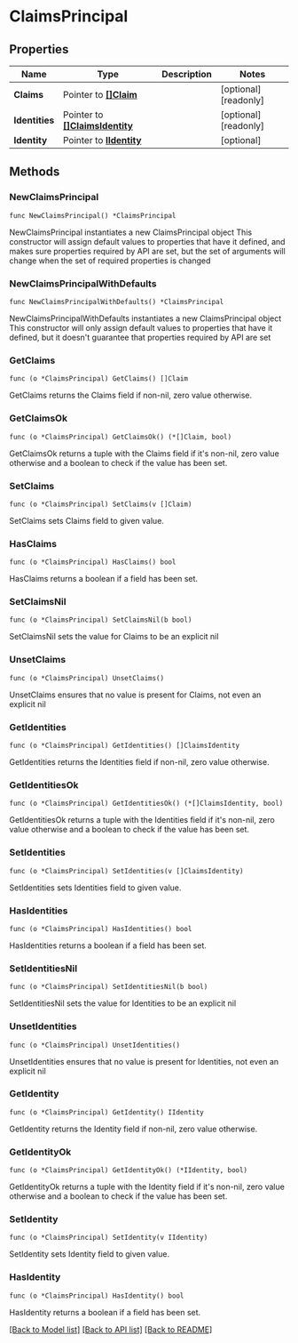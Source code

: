 # ClaimsPrincipal

## Properties

Name | Type | Description | Notes
------------ | ------------- | ------------- | -------------
**Claims** | Pointer to [**[]Claim**](Claim.md) |  | [optional] [readonly] 
**Identities** | Pointer to [**[]ClaimsIdentity**](ClaimsIdentity.md) |  | [optional] [readonly] 
**Identity** | Pointer to [**IIdentity**](IIdentity.md) |  | [optional] 

## Methods

### NewClaimsPrincipal

`func NewClaimsPrincipal() *ClaimsPrincipal`

NewClaimsPrincipal instantiates a new ClaimsPrincipal object
This constructor will assign default values to properties that have it defined,
and makes sure properties required by API are set, but the set of arguments
will change when the set of required properties is changed

### NewClaimsPrincipalWithDefaults

`func NewClaimsPrincipalWithDefaults() *ClaimsPrincipal`

NewClaimsPrincipalWithDefaults instantiates a new ClaimsPrincipal object
This constructor will only assign default values to properties that have it defined,
but it doesn't guarantee that properties required by API are set

### GetClaims

`func (o *ClaimsPrincipal) GetClaims() []Claim`

GetClaims returns the Claims field if non-nil, zero value otherwise.

### GetClaimsOk

`func (o *ClaimsPrincipal) GetClaimsOk() (*[]Claim, bool)`

GetClaimsOk returns a tuple with the Claims field if it's non-nil, zero value otherwise
and a boolean to check if the value has been set.

### SetClaims

`func (o *ClaimsPrincipal) SetClaims(v []Claim)`

SetClaims sets Claims field to given value.

### HasClaims

`func (o *ClaimsPrincipal) HasClaims() bool`

HasClaims returns a boolean if a field has been set.

### SetClaimsNil

`func (o *ClaimsPrincipal) SetClaimsNil(b bool)`

 SetClaimsNil sets the value for Claims to be an explicit nil

### UnsetClaims
`func (o *ClaimsPrincipal) UnsetClaims()`

UnsetClaims ensures that no value is present for Claims, not even an explicit nil
### GetIdentities

`func (o *ClaimsPrincipal) GetIdentities() []ClaimsIdentity`

GetIdentities returns the Identities field if non-nil, zero value otherwise.

### GetIdentitiesOk

`func (o *ClaimsPrincipal) GetIdentitiesOk() (*[]ClaimsIdentity, bool)`

GetIdentitiesOk returns a tuple with the Identities field if it's non-nil, zero value otherwise
and a boolean to check if the value has been set.

### SetIdentities

`func (o *ClaimsPrincipal) SetIdentities(v []ClaimsIdentity)`

SetIdentities sets Identities field to given value.

### HasIdentities

`func (o *ClaimsPrincipal) HasIdentities() bool`

HasIdentities returns a boolean if a field has been set.

### SetIdentitiesNil

`func (o *ClaimsPrincipal) SetIdentitiesNil(b bool)`

 SetIdentitiesNil sets the value for Identities to be an explicit nil

### UnsetIdentities
`func (o *ClaimsPrincipal) UnsetIdentities()`

UnsetIdentities ensures that no value is present for Identities, not even an explicit nil
### GetIdentity

`func (o *ClaimsPrincipal) GetIdentity() IIdentity`

GetIdentity returns the Identity field if non-nil, zero value otherwise.

### GetIdentityOk

`func (o *ClaimsPrincipal) GetIdentityOk() (*IIdentity, bool)`

GetIdentityOk returns a tuple with the Identity field if it's non-nil, zero value otherwise
and a boolean to check if the value has been set.

### SetIdentity

`func (o *ClaimsPrincipal) SetIdentity(v IIdentity)`

SetIdentity sets Identity field to given value.

### HasIdentity

`func (o *ClaimsPrincipal) HasIdentity() bool`

HasIdentity returns a boolean if a field has been set.


[[Back to Model list]](../README.md#documentation-for-models) [[Back to API list]](../README.md#documentation-for-api-endpoints) [[Back to README]](../README.md)


